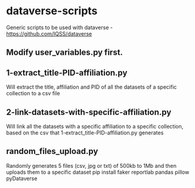 # dataverse-scripts
Generic scripts to be used with dataverse - https://github.com/IQSS/dataverse

## Modify user_variables.py first. 

## 1-extract_title-PID-affiliation.py
Will extract the title, affiliation and PID of all the datasets of a specific collection to a csv file
## 2-link-datasets-with-specific-affiliation.py
Will link all the datasets with a specific affiliation to a specific collection, based on the csv that 1-extract_title-PID-affiliation.py generates
## random_files_upload.py
Randomly generates 5 files (csv, jpg or txt) of 500kb to 1Mb and then uploads them to a specific dataset
pip install faker reportlab pandas pillow pyDataverse
